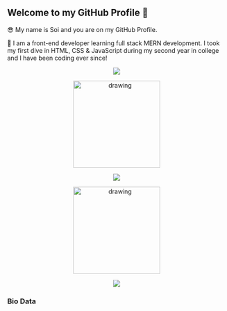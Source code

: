 

## Welcome to my GitHub Profile 👋 

😎 My name is Soi and you are on my GitHub Profile.

🤠 I am a front-end developer learning full stack MERN development. I took my first dive in HTML, CSS & JavaScript during my second year in college and I have been coding ever since! 

<div align="center">
  <a align="center" href="https://github.com/soithangsing">
    <img align="center" src="https://github-readme-stats.vercel.app/api?username=soithangsing&hide=stars&show_icons=true&theme=cobalt2" />
   </a>
  <p align="center">
    <img src="https://github.com/soithangsing/soithangsing/blob/main/powerup.gif" alt="drawing" width="200" height="200"/>
</p>
  <a href="https://github.com/soithangsing">
    <img align="center" src="https://github-readme-stats.vercel.app/api/top-langs/?username=soithangsing&theme=cobalt2" />
  </a>
</div>

<p align="center">
    <img src="https://github.com/soithangsing/soithangsing/blob/main/powerup.gif" alt="drawing" width="200" height="200"/>
</p>

<div align="center">
  <a href="https://github.com/soithangsing">
    <img align="center" src="https://github-readme-stats.vercel.app/api/top-langs/?username=soithangsing&theme=cobalt2" />
  </a>
 </div>
 
<!--- ![](https://github.com/soithangsing/soithangsing/blob/main/powerup.gif) --->

### Bio Data


<!---
soithangsing/soithangsing is a ✨ special ✨ repository because its `README.md` (this file) appears on your GitHub profile.
You can click the Preview link to take a look at your changes.
--->
